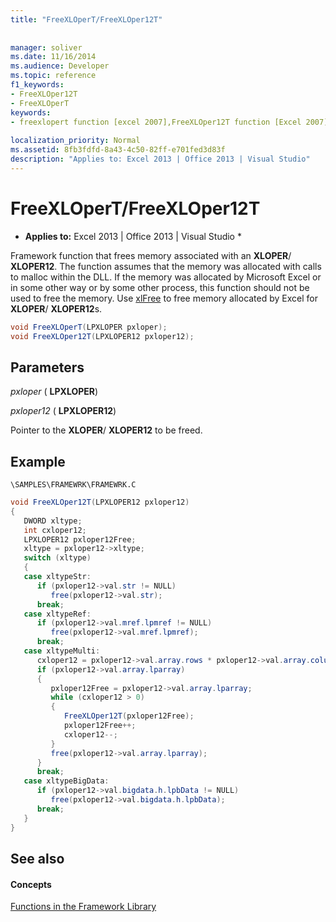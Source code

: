 ```yaml
---
title: "FreeXLOperT/FreeXLOper12T"
 
 
manager: soliver
ms.date: 11/16/2014
ms.audience: Developer
ms.topic: reference
f1_keywords:
- FreeXLOper12T
- FreeXLOperT
keywords:
- freexlopert function [excel 2007],FreeXLOper12T function [Excel 2007]
 
localization_priority: Normal
ms.assetid: 8fb3fdfd-8a43-4c50-82ff-e701fed3d83f
description: "Applies to: Excel 2013 | Office 2013 | Visual Studio"
---
```


# FreeXLOperT/FreeXLOper12T

 * **Applies to:** Excel 2013 | Office 2013 | Visual Studio * 
  
Framework function that frees memory associated with an **XLOPER**/ **XLOPER12**. The function assumes that the memory was allocated with calls to malloc within the DLL. If the memory was allocated by Microsoft Excel or in some other way or by some other process, this function should not be used to free the memory. Use [xlFree](xlfree.md) to free memory allocated by Excel for **XLOPER**/ **XLOPER12**s. 
  
```cs
void FreeXLOperT(LPXLOPER pxloper);
void FreeXLOper12T(LPXLOPER12 pxloper12);
```

## Parameters

 _pxloper_ ( **LPXLOPER**)
  
 _pxloper12_ ( **LPXLOPER12**)
  
Pointer to the **XLOPER**/ **XLOPER12** to be freed. 
  
## Example

 `\SAMPLES\FRAMEWRK\FRAMEWRK.C`
  
```cs
void FreeXLOper12T(LPXLOPER12 pxloper12)
{
   DWORD xltype;
   int cxloper12;
   LPXLOPER12 pxloper12Free;
   xltype = pxloper12->xltype;
   switch (xltype)
   {
   case xltypeStr:
      if (pxloper12->val.str != NULL)
         free(pxloper12->val.str);
      break;
   case xltypeRef:
      if (pxloper12->val.mref.lpmref != NULL)
         free(pxloper12->val.mref.lpmref);
      break;
   case xltypeMulti:
      cxloper12 = pxloper12->val.array.rows * pxloper12->val.array.columns;
      if (pxloper12->val.array.lparray)
      {
         pxloper12Free = pxloper12->val.array.lparray;
         while (cxloper12 > 0)
         {
            FreeXLOper12T(pxloper12Free);
            pxloper12Free++;
            cxloper12--;
         }
         free(pxloper12->val.array.lparray);
      }
      break;
   case xltypeBigData:
      if (pxloper12->val.bigdata.h.lpbData != NULL)
         free(pxloper12->val.bigdata.h.lpbData);
      break;
   }
}
```

## See also

#### Concepts

[Functions in the Framework Library](functions-in-the-framework-library.md)

